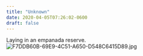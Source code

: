 ```yaml
---
title: "Unknown"
date: 2020-04-05T07:26:02-0600
draft: false
---
```


Laying in an empanada reserve. ![F7DDB60B-69E9-4C51-A650-D548C6415D89.jpg](https://ianwhitney.micro.blog/uploads/2020/34b34294e1.jpg)
